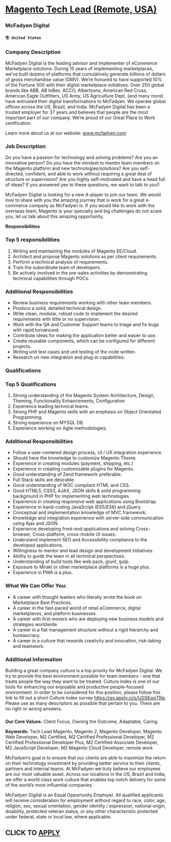 # [Magento Tech Lead (Remote, USA)](https://www.remotewlb.com/apply/magento-tech-lead-remote-usa)  
### McFadyen Digital  
#### `🌎 United States`  

### Company Description

McFadyen Digital is the leading advisor and implementer of eCommerce Marketplace solutions. During 15 years of implementing marketplaces, we’ve built dozens of platforms that cumulatively generate billions of dollars of gross merchandise value (GMV). We’re honored to have supported 10% of the Fortune 500 with their digital marketplace initiatives. Over 250 global brands like ABB, AB InBev, ACCO, Albertsons, American Red Cross, American Eagle Outfitters, US Army, US Agriculture Dept, (and many more) have entrusted their digital transformations to McFadyen. We operate global offices across the US, Brazil, and India. McFadyen Digital has been a trusted employer for 37 years and believes that people are the most important part of our company. We’re proud of our Great Place to Work certification.

Learn more about us at our website: www.mcfadyen.com

### Job Description

Do you have a passion for technology and solving problems? Are you an innovative person? Do you have the mindset to mentor team members on the Magento platform and new technologies/solutions? Are you self-directed, confident, and able to work without requiring a great deal of structure or supervision? Are you highly self-motivated and have a head full of ideas? If you answered yes to these questions, we want to talk to you!!

McFadyen Digital is looking for a new A-player to join our team. We would love to share with you the amazing journey that is work for a great e-commerce company as McFadyen is. If you would like to work with the overseas team, Magento is your specialty and big challenges do not scare you, let us talk about this amazing opportunity.

**Responsibilities**

### Top 5 responsibilities

  1. Writing and maintaining the modules of Magento EE/Cloud. 
  2. Architect and propose Magento solutions as per client requirements. 
  3. Perform a technical analysis of requirements. 
  4. Train the subordinate team of developers. 
  5. Be actively involved in the pre-sales activities by demonstrating technical capabilities through POCs. 

### Additional Responsibilities

  * Review business requirements working with other team members. 
  * Produce a solid, detailed technical design. 
  * Write clean, modular, robust code to implement the desired requirements with little or no supervision. 
  * Work with the QA and Customer Support teams to triage and fix bugs with rapid turnaround. 
  * Contribute ideas for making the application better and easier to use. 
  * Create reusable components, which can be configured for different projects. 
  * Writing unit test cases and unit testing of the code written. 
  * Research on new integration and plug-in capabilities. 

### Qualifications

### Top 5 Qualifications

  1. Strong understanding of the Magento System Architecture, Design, Theming, Functionality Enhancements, Configuration 
  2. Experience leading technical teams. 
  3. Strong PHP and Magento skills with an emphasis on Object Orientated Programming. 
  4. Strong experience on MYSQL DB. 
  5. Experience working on Agile methodologies. 

### Additional Responsibilities

  * Follow a user-centered design process, UI / UX integration experience. 
  * Should have the knowledge to customize Magento Theme. 
  * Experience in creating modules (payment, shipping, etc.) 
  * Experience in creating customizable plugins for Magento. 
  * Good understanding of Zend framework preferable. 
  * Full Stack skills are desirable. 
  * Good understanding of W3C compliant HTML and CSS. 
  * Good HTML5, CSS3, AJAX, JSON skills & solid programming background in PHP for implementing web technologies. 
  * Experience in creating responsive web applications using Bootstrap. 
  * Experience in hand-coding JavaScript (ES5/ES6) and jQuery. 
  * Conceptual and implementation knowledge of MVC framework. 
  * Knowledge and integration experience with server-side communication using Ajax and JSON. 
  * Experience developing front-end applications and solving Cross-browser, Cross-platform, cross-mobile UI issues. 
  * Understand implement SEO and Accessibility compliance to the developed applications. 
  * Willingness to mentor and lead design and development initiatives. 
  * Ability to guide the team in all technical perspectives. 
  * Understanding of build tools like web pack, grunt, gulp. 
  * Exposure to Mirakl or other marketplace platforms is a huge plus. 
  * Experience in PWA is a plus. 

### What We Can Offer You:

  * A career with thought leaders who literally wrote the book on Marketplace Best Practices. 
  * A career in the fast-paced world of retail eCommerce, digital marketplaces, and platform businesses. 
  * A career with first movers who are deploying new business models and strategies worldwide. 
  * A career in a flat management structure without a rigid hierarchy and bureaucracy. 
  * A career in a culture that rewards creativity and innovation, risk-taking and teamwork. 

### Additional Information

Building a great company culture is a top priority for McFadyen Digital. We try to provide the best environment possible for team members - one that treats people the way they want to be treated. Culture Index is one of our tools for enhancing our enjoyable and productive people-focused environment. In order to be considered for this position, please follow this link to fill out a short Culture Index survey https://go.apply.ci/s/UGSEoxjTNs. Please use as many descriptors as possible that pertain to you. There are no right or wrong answers.

###

**Our Core Values:** Client Focus, Owning the Outcome, Adaptable, Caring

**Keywords:** Tech Lead Magento, Magento 2, Magento Developer, Magento Web Developer, M2 Certified, M2 Certified Professional Developer, M2 Certified Professional Developer Plus, M2 Certified Associate Developer, M2 JavaScript Developer, M2 Magento Cloud Developer, remote work

McFadyen’s goal is to ensure that our clients are able to maximize the return on their technology investment by providing better service to their clients, partners and internal teams. At McFadyen we truly believe our employees are our most valuable asset. Across our locations in the US, Brazil and India, we offer a world class work culture that enables top notch delivery for some of the world’s most influential companies.

McFadyen Digital is an Equal Opportunity Employer. All qualified applicants will receive consideration for employment without regard to race, color, age, religion, sex, sexual orientation, gender identity / expression, national origin, disability, protected veteran status, or any other characteristic protected under federal, state or local law, where applicable.

  
## CLICK TO [APPLY](https://www.remotewlb.com/apply/magento-tech-lead-remote-usa)

